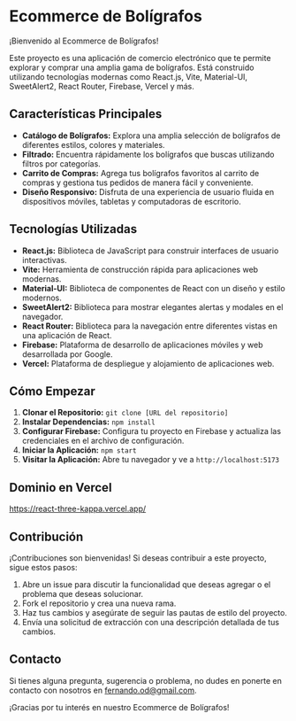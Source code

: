# Ecommerce de Bolígrafos

¡Bienvenido al Ecommerce de Bolígrafos!

Este proyecto es una aplicación de comercio electrónico que te permite explorar y comprar una amplia gama de bolígrafos. Está construido utilizando tecnologías modernas como React.js, Vite, Material-UI, SweetAlert2, React Router, Firebase, Vercel y más.

## Características Principales

- **Catálogo de Bolígrafos:** Explora una amplia selección de bolígrafos de diferentes estilos, colores y materiales.
- **Filtrado:** Encuentra rápidamente los bolígrafos que buscas utilizando filtros por categorías.
- **Carrito de Compras:** Agrega tus bolígrafos favoritos al carrito de compras y gestiona tus pedidos de manera fácil y conveniente.
- **Diseño Responsivo:** Disfruta de una experiencia de usuario fluida en dispositivos móviles, tabletas y computadoras de escritorio.

## Tecnologías Utilizadas

- **React.js:** Biblioteca de JavaScript para construir interfaces de usuario interactivas.
- **Vite:** Herramienta de construcción rápida para aplicaciones web modernas.
- **Material-UI:** Biblioteca de componentes de React con un diseño y estilo modernos.
- **SweetAlert2:** Biblioteca para mostrar elegantes alertas y modales en el navegador.
- **React Router:** Biblioteca para la navegación entre diferentes vistas en una aplicación de React.
- **Firebase:** Plataforma de desarrollo de aplicaciones móviles y web desarrollada por Google.
- **Vercel:** Plataforma de despliegue y alojamiento de aplicaciones web.

## Cómo Empezar

1. **Clonar el Repositorio:** `git clone [URL del repositorio]`
2. **Instalar Dependencias:** `npm install`
3. **Configurar Firebase:** Configura tu proyecto en Firebase y actualiza las credenciales en el archivo de configuración.
4. **Iniciar la Aplicación:** `npm start`
5. **Visitar la Aplicación:** Abre tu navegador y ve a `http://localhost:5173`

## Dominio en Vercel

https://react-three-kappa.vercel.app/


## Contribución

¡Contribuciones son bienvenidas! Si deseas contribuir a este proyecto, sigue estos pasos:

1. Abre un issue para discutir la funcionalidad que deseas agregar o el problema que deseas solucionar.
2. Fork el repositorio y crea una nueva rama.
3. Haz tus cambios y asegúrate de seguir las pautas de estilo del proyecto.
4. Envía una solicitud de extracción con una descripción detallada de tus cambios.

## Contacto

Si tienes alguna pregunta, sugerencia o problema, no dudes en ponerte en contacto con nosotros en fernando.od@gmail.com.

¡Gracias por tu interés en nuestro Ecommerce de Bolígrafos!

